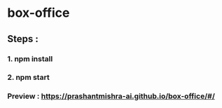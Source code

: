 # box-office

## Steps :
### 1. npm install
### 2. npm start

### Preview : https://prashantmishra-ai.github.io/box-office/#/
